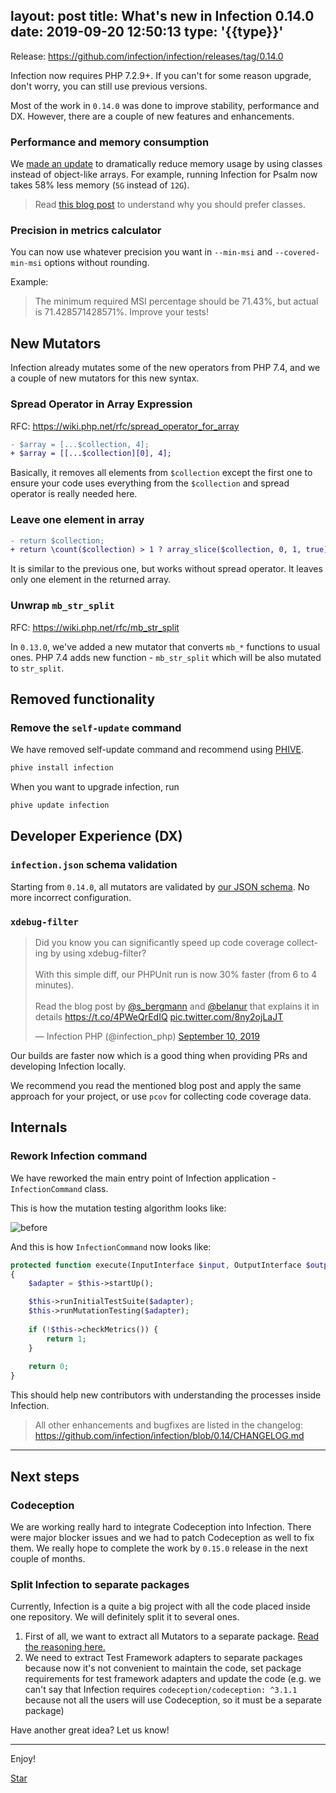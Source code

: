 layout: post
title: What's new in Infection 0.14.0
date: 2019-09-20 12:50:13
type: '{{type}}'
---

Release: https://github.com/infection/infection/releases/tag/0.14.0

Infection now requires PHP 7.2.9+. If you can't for some reason upgrade, don't worry, you can still use previous versions.

Most of the work in `0.14.0` was done to improve stability, performance and DX. However, there are a couple of new features and enhancements.

### Performance and memory consumption

We [made an update](https://github.com/infection/infection/pull/710) to dramatically reduce memory usage by using classes instead of object-like arrays. For example, running Infection for Psalm now takes 58% less memory (`5G` instead of `12G`).

> Read [this blog post](https://steemit.com/php/@crell/php-use-associative-arrays-basically-never) to understand why you should prefer classes.

### Precision in metrics calculator

You can now use whatever precision you want in `--min-msi` and `--covered-min-msi` options without rounding.

Example:

> The minimum required MSI percentage should be 71.43%, but actual is 71.428571428571%. Improve your tests!

## New Mutators

Infection already mutates some of the new operators from PHP 7.4, and we a couple of new mutators for this new syntax.

### Spread Operator in Array Expression

RFC: https://wiki.php.net/rfc/spread_operator_for_array

```diff
- $array = [...$collection, 4];
+ $array = [[...$collection][0], 4];
```

Basically, it removes all elements from `$collection` except the first one to ensure your code uses everything from the `$collection` and spread operator is really needed here.

### Leave one element in array

```diff
- return $collection;
+ return \count($collection) > 1 ? array_slice($collection, 0, 1, true) : $collection;
```

It is similar to the previous one, but works without spread operator. It leaves only one element in the returned array.


### Unwrap `mb_str_split`

RFC: https://wiki.php.net/rfc/mb_str_split

In `0.13.0`, we've added a new mutator that converts `mb_*` functions to usual ones. PHP 7.4 adds new function - `mb_str_split` which will be also mutated to `str_split`.

## Removed functionality

### Remove the `self-update` command

We have removed self-update command and recommend using [PHIVE](https://phar.io/).

```bash
phive install infection
```

When you want to upgrade infection, run

```bash
phive update infection
```

## Developer Experience (DX)

### `infection.json` schema validation

Starting from `0.14.0`, all mutators are validated by [our JSON schema](https://github.com/infection/infection/blob/master/resources/schema.json). No more incorrect configuration.

### `xdebug-filter`

<blockquote class="twitter-tweet"><p lang="en" dir="ltr">Did you know you can significantly speed up code coverage collecting by using xdebug-filter?<br><br>With this simple diff, our PHPUnit run is now 30% faster (from 6 to 4 minutes).<br><br>Read the blog post by <a href="https://twitter.com/s_bergmann?ref_src=twsrc%5Etfw">@s_bergmann</a> and <a href="https://twitter.com/belanur?ref_src=twsrc%5Etfw">@belanur</a> that explains it in details <a href="https://t.co/4PWeQrEdIQ">https://t.co/4PWeQrEdIQ</a> <a href="https://t.co/8ny2ojLaJT">pic.twitter.com/8ny2ojLaJT</a></p>&mdash; Infection PHP (@infection_php) <a href="https://twitter.com/infection_php/status/1171519807167926272?ref_src=twsrc%5Etfw">September 10, 2019</a></blockquote> <script async src="https://platform.twitter.com/widgets.js" charset="utf-8"></script> 

Our builds are faster now which is a good thing when providing PRs and developing Infection locally.

We recommend you read the mentioned blog post and apply the same approach for your project, or use `pcov` for collecting code coverage data.

## Internals

### Rework Infection command

We have reworked the main entry point of Infection application - `InfectionCommand` class.

This is how the mutation testing algorithm looks like:

![before](/images/posts/0-14-0/infection-algorithm.png)

And this is how `InfectionCommand` now looks like:

```php
protected function execute(InputInterface $input, OutputInterface $output)
{
    $adapter = $this->startUp();

    $this->runInitialTestSuite($adapter);
    $this->runMutationTesting($adapter);
    
    if (!$this->checkMetrics()) {
        return 1;
    }
    
    return 0;
}
```

This should help new contributors with understanding the processes inside Infection.

> All other enhancements and bugfixes are listed in the changelog: https://github.com/infection/infection/blob/0.14/CHANGELOG.md

-----

## Next steps

### Codeception

We are working really hard to integrate Codeception into Infection. There were major blocker issues and we had to patch Codeception as well to fix them. We really hope to complete the work by `0.15.0` release in the next couple of months.

### Split Infection to separate packages

Currently, Infection is a quite a big project with all the code placed inside one repository. We will definitely split it to several ones.

1. First of all, we want to extract all Mutators to a separate package. [Read the reasoning here.](https://github.com/infection/infection/issues/669)
2. We need to extract Test Framework adapters to separate packages because now it's not convenient to maintain the code, set package requirements for test framework adapters and update the code (e.g. we can't say that Infection requires `codeception/codeception: ^3.1.1` because not all the users will use Codeception, so it must be a separate package)

Have another great idea? Let us know! 

------

Enjoy!

<a class="github-button" href="https://github.com/infection/infection" data-icon="octicon-star" data-show-count="true" aria-label="Star infection/infection on GitHub">Star</a>
<script async defer src="https://buttons.github.io/buttons.js"></script>
